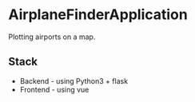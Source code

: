 # AirplaneFinderApplication


Plotting airports on a map.

## Stack
- Backend - using Python3 + flask
- Frontend - using vue

